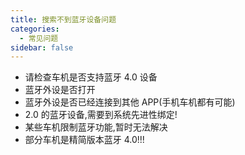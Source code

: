 ```yaml
---
title: 搜索不到蓝牙设备问题
categories:
  - 常见问题
sidebar: false
---
```


- 请检查车机是否支持蓝牙 4.0 设备
- 蓝牙外设是否打开
- 蓝牙外设是否已经连接到其他 APP(手机车机都有可能)
- 2.0 的蓝牙设备,需要到系统先进性绑定!
- 某些车机限制蓝牙功能,暂时无法解决
- 部分车机是精简版本蓝牙 4.0!!!
